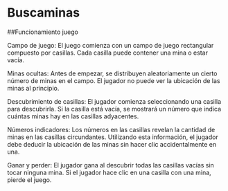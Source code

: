# Buscaminas
##Funcionamiento juego

Campo de juego: El juego comienza con un campo de juego rectangular compuesto por casillas. Cada casilla puede contener una mina o estar vacía.

Minas ocultas: Antes de empezar, se distribuyen aleatoriamente un cierto número de minas en el campo. El jugador no puede ver la ubicación de las minas al principio.

Descubrimiento de casillas: El jugador comienza seleccionando una casilla para descubrirla. Si la casilla está vacía, se mostrará un número que indica cuántas minas hay en las casillas adyacentes.

Números indicadores: Los números en las casillas revelan la cantidad de minas en las casillas circundantes. Utilizando esta información, el jugador debe deducir la ubicación de las minas sin hacer clic accidentalmente en una.

Ganar y perder: El jugador gana al descubrir todas las casillas vacías sin tocar ninguna mina. Si el jugador hace clic en una casilla con una mina, pierde el juego.

